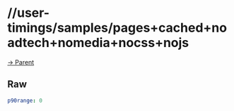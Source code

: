 
# //user-timings/samples/pages+cached+noadtech+nomedia+nocss+nojs

[→ Parent](../..)


## Raw


```yaml
p90range: 0

```

